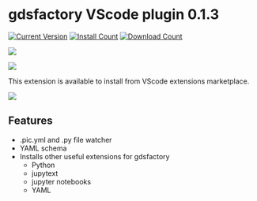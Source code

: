 # gdsfactory VScode plugin 0.1.3

[![Current Version](https://img.shields.io/visual-studio-marketplace/v/gdsfactory.gdsfactory.svg)](https://marketplace.visualstudio.com/items?itemName=gdsfactory.gdsfactory)
[![Install Count](https://img.shields.io/visual-studio-marketplace/i/gdsfactory.gdsfactory.svg)](https://marketplace.visualstudio.com/items?itemName=gdsfactory.gdsfactory)
[![Download Count](https://img.shields.io/visual-studio-marketplace/d/gdsfactory.gdsfactory.svg)](https://marketplace.visualstudio.com/items?itemName=gdsfactory.gdsfactory)

![](https://i.imgur.com/v4wpHpg.png)

![](https://i.imgur.com/XbhWJDz.png)

This extension is available to install from VScode extensions marketplace.

![](https://i.imgur.com/89OPCQ1.png)

## Features

- .pic.yml and .py file watcher
- YAML schema
- Installs other useful extensions for gdsfactory
  - Python
  - jupytext
  - jupyter notebooks
  - YAML
